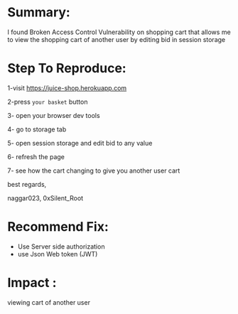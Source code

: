 # Summary:

I found Broken Access Control Vulnerability on shopping cart that allows me to view the shopping cart of another user by editing bid in session storage

# Step To Reproduce:

1-visit https://juice-shop.herokuapp.com

2-press `your basket` button

3- open your browser dev tools

4- go to storage tab

5- open session storage and edit bid to any value

6- refresh the page

7- see how the cart changing to give you another user cart

best regards,

naggar023, 0xSilent_Root

# Recommend Fix:

- Use Server side authorization 
- use Json Web token (JWT)
# Impact :

viewing cart of another user
